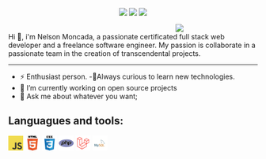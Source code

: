 
<p width="100%" align="center">
    <a href="https://www.linkedin.com/in/cinnamon17/"><img width="30px%" 	
src="https://raw.githubusercontent.com/peterthehan/peterthehan/master/assets/linkedin.svg"><a/>	<a href ="instagram.com/juniormoncada7/"><img width="30px%" src="https://raw.githubusercontent.com/peterthehan/peterthehan/master/assets/twitter.svg"></a>
<img width="30px%" src="https://raw.githubusercontent.com/hussainweb/hussainweb/main/icons/instagram.png">
	</p>
<img align="right" width="33%" src="https://github.com/abhisheknaiidu/abhisheknaiidu/blob/master/code.gif?raw=true">
<a>

</a>
<br>
Hi 👋, i'm Nelson Moncada, a passionate certificated full stack web developer and a freelance software engineer. My passion is collaborate in a passionate team in the creation of transcendental
projects.

------------

- ⚡ Enthusiast person.
-🌱Always curious to learn new technologies.
- 🔭 I’m currently working on open source projects
- 💬 Ask me about whatever you want;

## Languagues and tools:

<p width="100%">
    <img width="30px%" src="https://raw.githubusercontent.com/github/explore/80688e429a7d4ef2fca1e82350fe8e3517d3494d/topics/javascript/javascript.png">
    <img width="30px" src="https://raw.githubusercontent.com/github/explore/80688e429a7d4ef2fca1e82350fe8e3517d3494d/topics/html/html.png">
	 <img width="30px" src="https://raw.githubusercontent.com/github/explore/80688e429a7d4ef2fca1e82350fe8e3517d3494d/topics/css/css.png">
	  <img width="30px" src="https://raw.githubusercontent.com/github/explore/56a826d05cf762b2b50ecbe7d492a839b04f3fbf/topics/php/php.png">
	  <img width="30px" src="https://raw.githubusercontent.com/github/explore/56a826d05cf762b2b50ecbe7d492a839b04f3fbf/topics/laravel/laravel.png">
	   <img width="30px" src="https://raw.githubusercontent.com/github/explore/80688e429a7d4ef2fca1e82350fe8e3517d3494d/topics/mysql/mysql.png">
</p>
